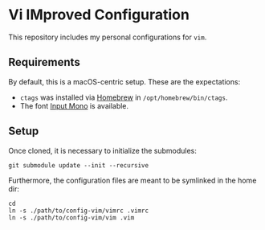 # Vi IMproved Configuration

This repository includes my personal configurations for `vim`.

## Requirements

By default, this is a macOS-centric setup. These are the expectations:

- `ctags` was installed via [Homebrew](https://brew.sh) in `/opt/homebrew/bin/ctags`.
- The font [Input Mono](https://input.djr.com) is available.

## Setup

Once cloned, it is necessary to initialize the submodules:

    git submodule update --init --recursive

Furthermore, the configuration files are meant to be symlinked in the home dir:

    cd
    ln -s ./path/to/config-vim/vimrc .vimrc
    ln -s ./path/to/config-vim/vim .vim

